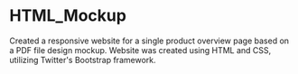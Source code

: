 # HTML_Mockup
Created a responsive website for a single product overview page based on a PDF file design mockup.
Website was created using HTML and CSS, utilizing Twitter's Bootstrap framework.

